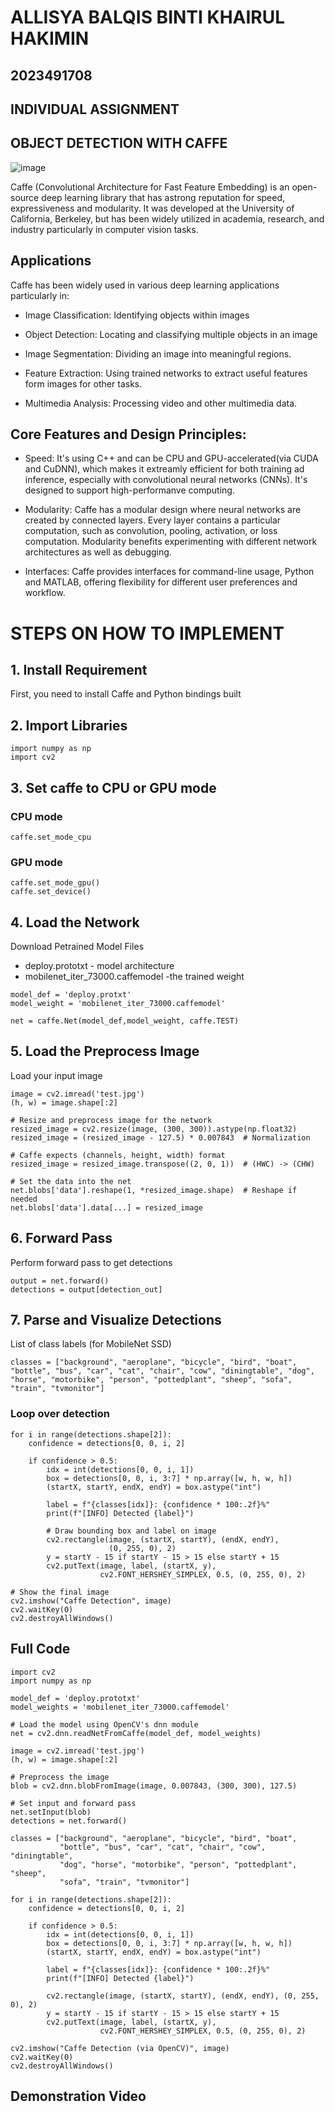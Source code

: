 # ALLISYA BALQIS BINTI KHAIRUL HAKIMIN
## 2023491708
## INDIVIDUAL ASSIGNMENT
## OBJECT DETECTION WITH CAFFE
![image](https://github.com/user-attachments/assets/aa9e59e4-2ae6-4783-bb1b-77f70dc9a1ba)


Caffe (Convolutional Architecture for Fast Feature Embedding) is an open-source deep learning library that has astrong reputation for speed, expressiveness and modularity. It was developed at the University of California, Berkeley, but has been widely utilized in academia, research, and industry particularly in computer vision tasks.

## Applications
Caffe has been widely used in various deep learning applications particularly in:
* Image Classification: Identifying objects within images
  
* Object Detection: Locating and classifying multiple objects in an image
  
* Image Segmentation: Dividing an image into meaningful regions.
  
* Feature Extraction: Using trained networks to extract useful features form images for other tasks.
  
* Multimedia Analysis: Processing video and other multimedia data.

## Core Features and Design Principles:
* Speed: It's using C++ and can be CPU and GPU-accelerated(via CUDA and CuDNN), which makes it extreamly efficient for both training ad inference, especially with convolutional neural networks (CNNs). It's designed to support high-performanve computing.

* Modularity: Caffe has a modular design where neural networks are created by connected layers. Every layer contains a particular computation, such as convolution, pooling, activation, or loss computation. Modularity benefits experimenting with different network architectures as well as debugging.

* Interfaces: Caffe provides interfaces for command-line usage, Python and MATLAB, offering flexibility for different user preferences and workflow.

# STEPS ON HOW TO IMPLEMENT

## 1. Install Requirement
First, you need to install Caffe and Python bindings built

## 2. Import Libraries
```
import numpy as np
import cv2
```

##  3. Set caffe to CPU or GPU mode
### CPU mode
``` caffe.set_mode_cpu ```

### GPU mode
```
caffe.set_mode_gpu()
caffe.set_device()
```

## 4. Load the Network
Download Petrained Model Files
* deploy.prototxt - model architecture
* mobilenet_iter_73000.caffemodel -the trained weight

```
model_def = 'deploy.protxt'
model_weight = 'mobilenet_iter_73000.caffemodel'

net = caffe.Net(model_def,model_weight, caffe.TEST)
```

## 5. Load the Preprocess Image
Load your input image
```
image = cv2.imread('test.jpg')
(h, w) = image.shape[:2]

# Resize and preprocess image for the network
resized_image = cv2.resize(image, (300, 300)).astype(np.float32)
resized_image = (resized_image - 127.5) * 0.007843  # Normalization

# Caffe expects (channels, height, width) format
resized_image = resized_image.transpose((2, 0, 1))  # (HWC) -> (CHW)

# Set the data into the net
net.blobs['data'].reshape(1, *resized_image.shape)  # Reshape if needed
net.blobs['data'].data[...] = resized_image
```

## 6. Forward Pass
Perform forward pass to get detections
```
output = net.forward()
detections = output[detection_out]
```

## 7.  Parse and Visualize Detections
List of class labels (for MobileNet SSD)
```
classes = ["background", "aeroplane", "bicycle", "bird", "boat", "bottle", "bus", "car", "cat", "chair", "cow", "diningtable", "dog", "horse", "motorbike", "person", "pottedplant", "sheep", "sofa", "train", "tvmonitor"]
```
### Loop over detection
```
for i in range(detections.shape[2]):
    confidence = detections[0, 0, i, 2]

    if confidence > 0.5:
        idx = int(detections[0, 0, i, 1])
        box = detections[0, 0, i, 3:7] * np.array([w, h, w, h])
        (startX, startY, endX, endY) = box.astype("int")

        label = f"{classes[idx]}: {confidence * 100:.2f}%"
        print(f"[INFO] Detected {label}")

        # Draw bounding box and label on image
        cv2.rectangle(image, (startX, startY), (endX, endY),
                      (0, 255, 0), 2)
        y = startY - 15 if startY - 15 > 15 else startY + 15
        cv2.putText(image, label, (startX, y),
                    cv2.FONT_HERSHEY_SIMPLEX, 0.5, (0, 255, 0), 2)

# Show the final image
cv2.imshow("Caffe Detection", image)
cv2.waitKey(0)
cv2.destroyAllWindows()
```
## Full Code
```
import cv2
import numpy as np

model_def = 'deploy.prototxt'
model_weights = 'mobilenet_iter_73000.caffemodel'

# Load the model using OpenCV's dnn module
net = cv2.dnn.readNetFromCaffe(model_def, model_weights)

image = cv2.imread('test.jpg')
(h, w) = image.shape[:2]

# Preprocess the image
blob = cv2.dnn.blobFromImage(image, 0.007843, (300, 300), 127.5)

# Set input and forward pass
net.setInput(blob)
detections = net.forward()

classes = ["background", "aeroplane", "bicycle", "bird", "boat",
           "bottle", "bus", "car", "cat", "chair", "cow", "diningtable",
           "dog", "horse", "motorbike", "person", "pottedplant", "sheep",
           "sofa", "train", "tvmonitor"]

for i in range(detections.shape[2]):
    confidence = detections[0, 0, i, 2]

    if confidence > 0.5:
        idx = int(detections[0, 0, i, 1])
        box = detections[0, 0, i, 3:7] * np.array([w, h, w, h])
        (startX, startY, endX, endY) = box.astype("int")

        label = f"{classes[idx]}: {confidence * 100:.2f}%"
        print(f"[INFO] Detected {label}")

        cv2.rectangle(image, (startX, startY), (endX, endY), (0, 255, 0), 2)
        y = startY - 15 if startY - 15 > 15 else startY + 15
        cv2.putText(image, label, (startX, y),
                    cv2.FONT_HERSHEY_SIMPLEX, 0.5, (0, 255, 0), 2)

cv2.imshow("Caffe Detection (via OpenCV)", image)
cv2.waitKey(0)
cv2.destroyAllWindows()

```
## Demonstration Video
